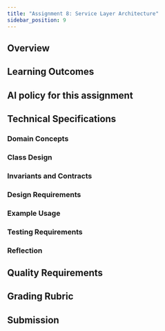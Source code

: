 ```yaml
---
title: "Assignment 8: Service Layer Architecture"
sidebar_position: 9
---
```


## Overview

## Learning Outcomes

## AI policy for this assignment

## Technical Specifications

### Domain Concepts

### Class Design

### Invariants and Contracts

### Design Requirements

### Example Usage

### Testing Requirements

### Reflection

## Quality Requirements

## Grading Rubric

## Submission

